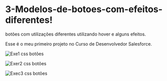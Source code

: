 # 3-Modelos-de-botoes-com-efeitos-diferentes!

botões com utilizações diferentes utilizando hover e alguns efeitos.

Esse é o meu primeiro projeto no Curso de Desenvolvedor Salesforce.




![Exe1 css botões](https://user-images.githubusercontent.com/101275634/217135159-65b20065-0dd3-4ef4-98c0-efc43f199181.jpg)


![Exer2 css botões](https://user-images.githubusercontent.com/101275634/217135205-d4f25c16-e5ce-4c72-bfec-a38edcad3878.jpg)


![Exec3 css botões](https://user-images.githubusercontent.com/101275634/217135224-b84c3b52-c989-4411-a64f-1de68cf6c6b2.jpg)
